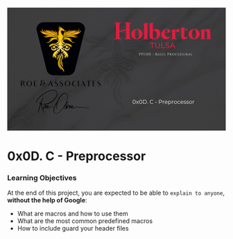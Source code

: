 ![0x0D. C - Preprocessor banner](https://github.com/ronroeandassociates/assets/blob/master/images/0x0D_C-preprocessor_banner.png)

# 0x0D. C - Preprocessor

### Learning Objectives

At the end of this project, you are expected to be able to `explain to anyone`, **without the help of Google**:

- What are macros and how to use them
- What are the most common predefined macros
- How to include guard your header files
